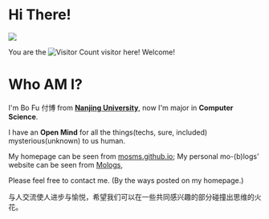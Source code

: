 # Hi There!


![](https://giphy.com/gifs/cbs-big-bang-theory-xUOxfcveHmoOpeM1y0/giphy.gif)

You are the ![Visitor Count](https://profile-counter.glitch.me/mosms-me/count.svg) visitor here! Welcome!

# Who AM I?

I'm Bo Fu 付博 from [**Nanjing University**](https://www.nju.edu.cn/en/), now I'm major in **Computer Science**.

I have an **Open Mind** for all the things(techs, sure, included) mysterious(unknown) to us human.

My homepage can be seen from [mosms.github.io](https://mosms.github.io/); My personal mo-(b)logs' website can be seen from [Mologs](https://mosms.github.io/Mologs/),

Please feel free to contact me. (By the ways posted on my homepage.)

与人交流使人进步与愉悦，希望我们可以在一些共同感兴趣的部分碰撞出思维的火花。
